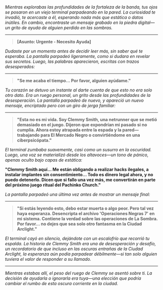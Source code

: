 _Mientras explorabas las profundidades de la fortaleza de la banda, tus ojos se posaron en un viejo terminal parpadeando en la pared. La curiosidad te invadió, te acercaste a él, esperando nada más que estática o datos inútiles. En cambio, encontraste un mensaje grabado en la piedra digital—un grito de ayuda de alguien perdido en las sombras._

---

> **[Asunto: Urgente - Necesito Ayuda]**

_Dudaste por un momento antes de decidir leer más, sin saber qué te esperaba. La pantalla parpadeó ligeramente, como si dudara en revelar sus secretos. Luego, las palabras aparecieron, escritas con trazos desesperados:_

---

> **"Se me acaba el tiempo... Por favor, alguien ayúdame."**

_Tu corazón se detuvo un instante al darte cuenta de que esto no era solo otro dato. Era un ruego personal, un grito desde las profundidades de la desesperación. La pantalla parpadeó de nuevo, y apareció un nuevo mensaje, encriptado pero con un giro de jerga familiar:_

---

> **"Esta no es mi vida. Soy Clemmy Smith, una netrunner que se metió demasiado en el juego. Dijeron que expondrían mi pasado si no cumplía. Ahora estoy atrapada entre la espada y la pared—trabajando para El Mercado Negro o convirtiéndome en una ciberpsicópata."**

_El terminal zumbaba suavemente, casi como un susurro en la oscuridad. Luego, una voz se materializó desde los altavoces—un tono de pánico, apenas oculto bajo capas de estática:_

**"Clemmy Smith aquí... Me están obligando a realizar hacks ilegales, a instalar implantes sin consentimiento... Todo es dinero legal ahora, y no puedo detenerlo. Dicen que si fallo una vez más, me convertirán en parte del próximo juego ritual del Pachinko Church."**

_La pantalla parpadeó una última vez antes de mostrar un mensaje final:_

---

> **"Si estás leyendo esto, debo estar muerta o algo peor. Pero tal vez haya esperanza. Desencripta el archivo 'Operaciones Negras 7' en mi sistema. Contiene la verdad sobre las operaciones de La Sombra. Por favor... no dejes que sea solo otro fantasma en la Ciudad Arclight."**

_El terminal cayó en silencio, dejándote con un escalofrío que recorrió tu espalda. La historia de Clemmy Smith era una de desesperación y desafío, un recordatorio de que incluso en las oscuras entrañas de la Ciudad Arclight, la esperanza aún podía parpadear débilmente—si tan solo alguien tuviera el valor de responder a su llamado._

---

_Mientras estabas allí, el peso del ruego de Clemmy se asentó sobre ti. La decisión de ayudarla o ignorarla era tuya—una elección que podría cambiar el rumbo de esta oscura corriente en la ciudad._
